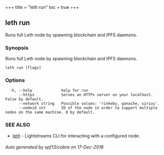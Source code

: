 +++
title = "leth run"
toc = true
+++
## leth run

Runs full Leth node by spawning blockchain and IPFS daemons.

### Synopsis

Runs full Leth node by spawning blockchain and IPFS daemons.

```
leth run [flags]
```

### Options

```
  -h, --help             help for run
      --https            Serves an HTTPs server on your localhost. False by default.
      --network string   Possible values: 'rinkeby, ganache, sirius'.
      --nodeid int       ID of the node in order to support multiple nodes on the same machine. 0 by default.
```

### SEE ALSO

* [leth](/cli-docs/leth/)	 - Lightstreams CLI for interacting with a configured node.

###### Auto generated by spf13/cobra on 17-Dec-2018
